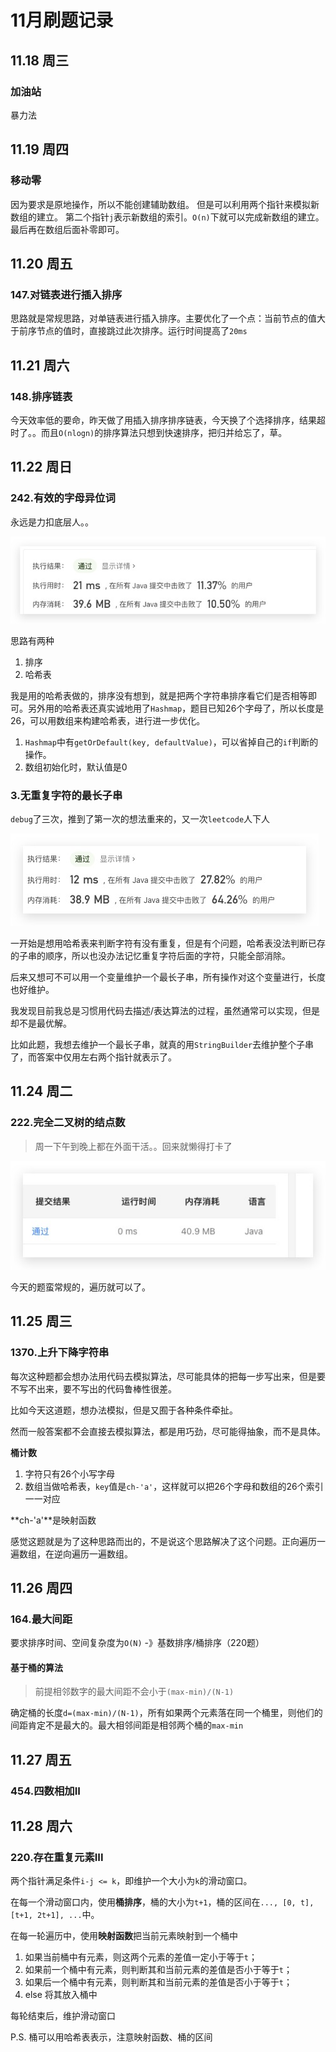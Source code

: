 # 11月刷题记录

## 11.18 周三 
### 加油站
暴力法
## 11.19 周四 
### 移动零
因为要求是原地操作，所以不能创建辅助数组。
但是可以利用两个指针来模拟新数组的建立。
第二个指针`j`表示新数组的索引。`O(n)`下就可以完成新数组的建立。最后再在数组后面补零即可。
## 11.20 周五 
### 147.对链表进行插入排序
思路就是常规思路，对单链表进行插入排序。主要优化了一个点：当前节点的值大于前序节点的值时，直接跳过此次排序。运行时间提高了`20ms`
## 11.21 周六  
### 148.排序链表 
今天效率低的要命，昨天做了用插入排序排序链表，今天换了个选择排序，结果超时了。。而且`O(nlogn)`的排序算法只想到快速排序，把归并给忘了，草。
## 11.22 周日  
### 242.有效的字母异位词 
永远是力扣底层人。。

![242通过截图](../imgs/242.jpg)

思路有两种
1. 排序
2. 哈希表

我是用的哈希表做的，排序没有想到，就是把两个字符串排序看它们是否相等即可。另外用的哈希表还真实诚地用了`Hashmap`，题目已知26个字母了，所以长度是26，可以用数组来构建哈希表，进行进一步优化。
1. `Hashmap`中有`getOrDefault(key, defaultValue)`，可以省掉自己的`if`判断的操作。
2. 数组初始化时，默认值是0

### 3.无重复字符的最长子串
`debug`了三次，推到了第一次的想法重来的，又一次`leetcode`人下人

![3通过截图](../imgs/3.jpg)

一开始是想用哈希表来判断字符有没有重复，但是有个问题，哈希表没法判断已存的子串的顺序，所以也没办法记忆重复字符后面的字符，只能全部消除。

后来又想可不可以用一个变量维护一个最长子串，所有操作对这个变量进行，长度也好维护。

我发现目前我总是习惯用代码去描述/表达算法的过程，虽然通常可以实现，但是却不是最优解。

比如此题，我想去维护一个最长子串，就真的用`StringBuilder`去维护整个子串了，而答案中仅用左右两个指针就表示了。

## 11.24 周二
### 222.完全二叉树的结点数
> 周一下午到晚上都在外面干活。。回来就懒得打卡了

![222通过截图](../imgs/222.jpg)

今天的题蛮常规的，遍历就可以了。

## 11.25 周三

### 1370.上升下降字符串
每次这种题都会想办法用代码去模拟算法，尽可能具体的把每一步写出来，但是要不写不出来，要不写出的代码鲁棒性很差。

比如今天这道题，想办法模拟，但是又囿于各种条件牵扯。

然而一般答案都不会直接去模拟算法，都是用巧劲，尽可能得抽象，而不是具体。

**桶计数**
1. 字符只有26个小写字母 
2. 数组当做哈希表，`key`值是`ch-'a'`，这样就可以把26个字母和数组的26个索引一一对应

**ch-'a'**是映射函数

 感觉这题就是为了这种思路而出的，不是说这个思路解决了这个问题。正向遍历一遍数组，在逆向遍历一遍数组。
 
 
## 11.26 周四
### 164.最大间距
要求排序时间、空间复杂度为`O(N)` -》基数排序/桶排序（220题）

#### 基于桶的算法
> 前提相邻数字的最大间距不会小于`(max-min)/(N-1)`

确定桶的长度`d=(max-min)/(N-1)`，所有如果两个元素落在同一个桶里，则他们的间距肯定不是最大的。最大相邻间距是相邻两个桶的`max-min`

## 11.27 周五
### 454.四数相加II


## 11.28 周六
### 220.存在重复元素III
两个指针满足条件`i-j <= k`，即维护一个大小为`k`的滑动窗口。

在每一个滑动窗口内，使用**桶排序**，桶的大小为`t+1`，桶的区间在`..., [0, t], [t+1, 2t+1], ...`中。

在每一轮遍历中，使用**映射函数**把当前元素映射到一个桶中
1. 如果当前桶中有元素，则这两个元素的差值一定小于等于`t`；
2. 如果前一个桶中有元素，则判断其和当前元素的差值是否小于等于`t`；
3. 如果后一个桶中有元素，则判断其和当前元素的差值是否小于等于`t`；
4. else 将其放入桶中

每轮结束后，维护滑动窗口

P.S. 桶可以用哈希表表示，注意映射函数、桶的区间



 
 
